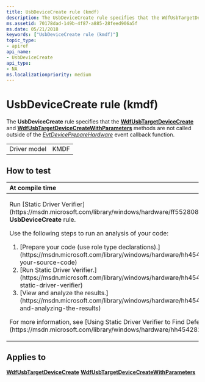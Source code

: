 ```yaml
---
title: UsbDeviceCreate rule (kmdf)
description: The UsbDeviceCreate rule specifies that the WdfUsbTargetDeviceCreate and WdfUsbTargetDeviceCreateWithParameters methods are not called outside of the EvtDevicePrepareHardware event callback function.
ms.assetid: 70178dad-149b-4f87-a885-28feed906a5f
ms.date: 05/21/2018
keywords: ["UsbDeviceCreate rule (kmdf)"]
topic_type:
- apiref
api_name:
- UsbDeviceCreate
api_type:
- NA
ms.localizationpriority: medium
---
```


# UsbDeviceCreate rule (kmdf)


The **UsbDeviceCreate** rule specifies that the [**WdfUsbTargetDeviceCreate**](https://msdn.microsoft.com/library/windows/hardware/ff550077) and [**WdfUsbTargetDeviceCreateWithParameters**](https://msdn.microsoft.com/library/windows/hardware/hh439428) methods are not called outside of the [*EvtDevicePrepareHardware*](https://msdn.microsoft.com/library/windows/hardware/ff540880) event callback function.

|              |      |
|--------------|------|
| Driver model | KMDF |

How to test
-----------

<table>
<colgroup>
<col width="100%" />
</colgroup>
<thead>
<tr class="header">
<th align="left">At compile time</th>
</tr>
</thead>
<tbody>
<tr class="odd">
<td align="left"><p>Run [Static Driver Verifier](https://msdn.microsoft.com/library/windows/hardware/ff552808) and specify the <strong>UsbDeviceCreate</strong> rule.</p>
Use the following steps to run an analysis of your code:
<ol>
<li>[Prepare your code (use role type declarations).](https://msdn.microsoft.com/library/windows/hardware/hh454281#preparing-your-source-code)</li>
<li>[Run Static Driver Verifier.](https://msdn.microsoft.com/library/windows/hardware/hh454281#running-static-driver-verifier)</li>
<li>[View and analyze the results.](https://msdn.microsoft.com/library/windows/hardware/hh454281#viewing-and-analyzing-the-results)</li>
</ol>
<p>For more information, see [Using Static Driver Verifier to Find Defects in Drivers](https://msdn.microsoft.com/library/windows/hardware/hh454281).</p></td>
</tr>
</tbody>
</table>

Applies to
----------

[**WdfUsbTargetDeviceCreate**](https://msdn.microsoft.com/library/windows/hardware/ff550077)
[**WdfUsbTargetDeviceCreateWithParameters**](https://msdn.microsoft.com/library/windows/hardware/hh439428)
 

 





